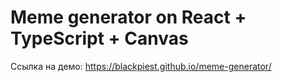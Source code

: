 # Meme generator on React + TypeScript + Canvas

Ссылка на демо: https://blackpiest.github.io/meme-generator/
